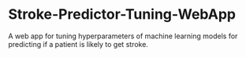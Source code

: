 # Stroke-Predictor-Tuning-WebApp
A web app for tuning hyperparameters of machine learning models for predicting if a patient is likely to get stroke.
